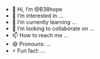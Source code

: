 - 👋 Hi, I’m @B38hope
- 👀 I’m interested in ...
- 🌱 I’m currently learning ...
- 💞️ I’m looking to collaborate on ...
- 📫 How to reach me ...
- 😄 Pronouns: ...
- ⚡ Fun fact: ...

<!---
B38hope/B38hope is a ✨ special ✨ repository because its `README.md` (this file) appears on your GitHub profile.
You can click the Preview link to take a look at your changes.
--->
